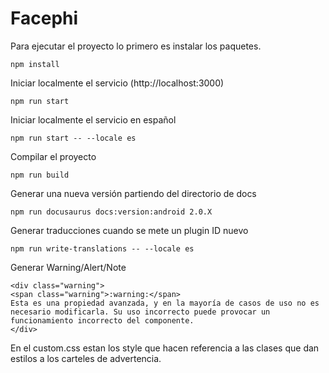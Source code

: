 # Facephi

Para ejecutar el proyecto lo primero es instalar los paquetes.

```
npm install
```

Iniciar localmente el servicio (http://localhost:3000)

```
npm run start
```

Iniciar localmente el servicio en español

```
npm run start -- --locale es
```

Compilar el proyecto

```
npm run build
```

Generar una nueva versión partiendo del directorio de docs

```
npm run docusaurus docs:version:android 2.0.X
```

Generar traducciones cuando se mete un plugin ID nuevo

```
npm run write-translations -- --locale es
```

Generar Warning/Alert/Note

```
<div class="warning">
<span class="warning">:warning:</span>
Esta es una propiedad avanzada, y en la mayoría de casos de uso no es necesario modificarla. Su uso incorrecto puede provocar un funcionamiento incorrecto del componente.
</div>
```

En el custom.css estan los style que hacen referencia a las clases que dan estilos a los carteles de advertencia.
